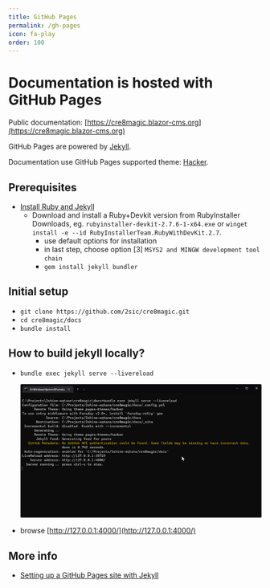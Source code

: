 ```yaml
---
title: GitHub Pages
permalink: /gh-pages
icon: fa-play
order: 100
---
```


# Documentation is hosted with GitHub Pages

Public documentation: [https://cre8magic.blazor-cms.org](https://cre8magic.blazor-cms.org)

GitHub Pages are powered by [Jekyll](https://jekyllrb.com/).

Documentation use GitHub Pages supported theme: [Hacker](https://github.com/pages-themes/hacker).

## Prerequisites

- [Install Ruby and Jekyll](https://jekyllrb.com/docs/installation/)
    - Download and install a Ruby+Devkit version from RubyInstaller Downloads, eg. `rubyinstaller-devkit-2.7.6-1-x64.exe` or `winget install -e --id RubyInstallerTeam.RubyWithDevKit.2.7`.
        - use default options for installation
        - in last step, choose option [3] `MSYS2 and MINGW development tool chain`
        - `gem install jekyll bundler`

## Initial setup

- `git clone https://github.com/2sic/cre8magic.git`
- `cd cre8magic/docs`
- `bundle install`

## How to build jekyll locally?

- `bundle exec jekyll serve --livereload`

  ![jekyll-serve.png](./assets/jekyll-serve.png)

- browse [http://127.0.0.1:4000/](http://127.0.0.1:4000/)

## More info

- [Setting up a GitHub Pages site with Jekyll](https://docs.github.com/en/pages/setting-up-a-github-pages-site-with-jekyll)
